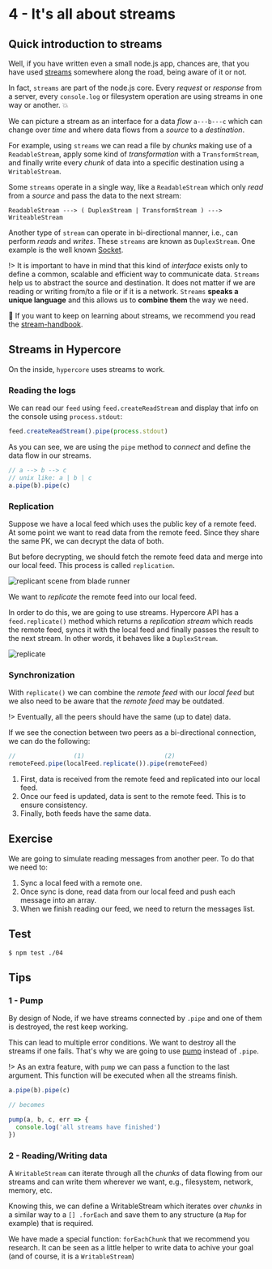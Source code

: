 # 4 - It's all about streams 

## Quick introduction to streams

Well, if you have written even a small node.js app, chances are, that you have used [streams](https://nodejs.org/api/stream.html) somewhere along the road, being aware of it or not.

In fact, `streams` are part of the node.js core. Every _request_ or _response_ from a server, every `console.log` or filesystem operation are using streams in one way or another. :boom:

We can picture a stream as an interface for a data _flow_ `a---b---c` which can change over _time_ and where data flows from a _source_ to a _destination_. 

For example, using `streams` we can read a file by _chunks_ making use of a `ReadableStream`, apply some kind of _transformation_ with a `TransformStream`, and finally write every _chunk_ of data into a specific destination using a `WritableStream`. 

Some `streams` operate in a single way, like a `ReadableStream` which only _read_ from a _source_ and pass the data to the next stream:

```
ReadableStream ---> ( DuplexStream | TransformStream ) ---> WriteableStream
```

Another type of `stream` can operate in bi-directional manner, i.e., can perform _reads_ and _writes_. These `streams` are known as `DuplexStream`. One example is the well known [Socket](https://nodejs.org/api/net.html#net_new_net_socket_options).

!> It is important to have in mind that this kind of _interface_ exists only to define a common, scalable and efficient way to communicate data. `Streams` help us to abstract the source and destination. It does not matter if we are reading or writing from/to a file or if it is a network. `Streams` **speaks a unique language** and this allows us to **combine them** the way we need.

:link: If you want to keep on learning about streams, we recommend you read the
[stream-handbook](https://github.com/substack/stream-handbook).

## Streams in Hypercore

On the inside, `hypercore` uses streams to work.

### Reading the logs 

We can read our `feed` using `feed.createReadStream` and display that info on the console using `process.stdout`:

```javascript
feed.createReadStream().pipe(process.stdout)
```

As you can see, we are using the `pipe` method to _connect_ and define the data flow in our streams.

```javascript
// a --> b --> c
// unix like: a | b | c
a.pipe(b).pipe(c)
```

### Replication 

Suppose we have a local feed which uses the public key of a remote feed. At some point we want to read data from the remote feed. Since they share the same PK, we can decrypt the data of both.

But before decrypting, we should fetch the remote feed data and merge into our local feed. This process is called `replication`.

![replicant scene from blade runner](https://media.giphy.com/media/xtpNfxNz7rTSo/giphy.gif)

We want to _replicate_ the remote feed into our local feed.

In order to do this, we are going to use streams. Hypercore API has a `feed.replicate()` method which returns a _replication stream_ which reads the remote feed, syncs it with the local feed and finally passes the result to the next stream. In other words, it behaves like a `DuplexStream`.

![replicate](images/replicate.png)

### Synchronization

With `replicate()` we can combine the _remote feed_ with our _local feed_ but we also need to be aware that the _remote feed_ may be outdated.

!> Eventually, all the peers should have the same (up to date) data.

If we see the conection between two peers as a bi-directional connection, we can do the following:
```javascript
//                (1)                      (2)
remoteFeed.pipe(localFeed.replicate()).pipe(remoteFeed)
```
1. First, data is received from the remote feed and replicated into our local feed.
2. Once our feed is updated, data is sent to the remote feed. This is to ensure consistency.
3. Finally, both feeds have the same data.

## Exercise 

We are going to simulate reading messages from another peer. To do that we need to:

1. Sync a local feed with a remote one.
2. Once sync is done, read data from our local feed and push each message into an array.
3. When we finish reading our feed, we need to return the messages list.

## Test

```
$ npm test ./04
```

## Tips

### 1 - Pump

By design of Node, if we have streams connected by `.pipe` and one of them is destroyed, the rest keep working.

This can lead to multiple error conditions. We want to destroy all the streams if one fails. That's why we are going to use 
[pump](/pump) instead of `.pipe`.

!> As an extra feature, with `pump` we can pass a function to the last argument. This function will be executed when all the streams finish.

```javascript
a.pipe(b).pipe(c)

// becomes

pump(a, b, c, err => {
  console.log('all streams have finished')
})
```

### 2 - Reading/Writing data 

A `WritableStream` can iterate through all the _chunks_ of data flowing from our streams and can write them wherever we want, e.g., filesystem, network, memory, etc.

Knowing this, we can define a WritableStream which iterates over _chunks_ in a similar way to a `[] .forEach` and save them to any structure (a `Map` for example) that is required.

We have made a special function: `forEachChunk` that we recommend you research. It can be seen as a little helper to write data to achive your goal (and of course, it is a `WritableStream`)
